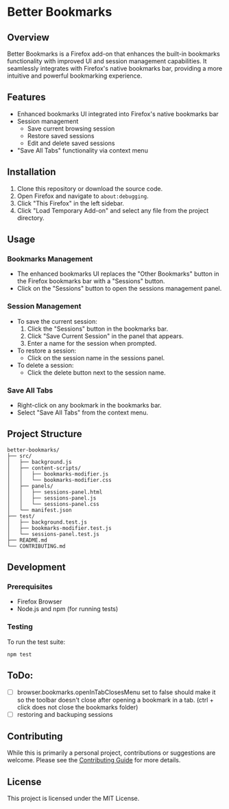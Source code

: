 # Better Bookmarks

## Overview

Better Bookmarks is a Firefox add-on that enhances the built-in bookmarks functionality with improved UI and session management capabilities. It seamlessly integrates with Firefox's native bookmarks bar, providing a more intuitive and powerful bookmarking experience.

## Features

- Enhanced bookmarks UI integrated into Firefox's native bookmarks bar
- Session management
  - Save current browsing session
  - Restore saved sessions
  - Edit and delete saved sessions
- "Save All Tabs" functionality via context menu

## Installation

1. Clone this repository or download the source code.
2. Open Firefox and navigate to `about:debugging`.
3. Click "This Firefox" in the left sidebar.
4. Click "Load Temporary Add-on" and select any file from the project directory.

## Usage

### Bookmarks Management

- The enhanced bookmarks UI replaces the "Other Bookmarks" button in the Firefox bookmarks bar with a "Sessions" button.
- Click on the "Sessions" button to open the sessions management panel.

### Session Management

- To save the current session:
  1. Click the "Sessions" button in the bookmarks bar.
  2. Click "Save Current Session" in the panel that appears.
  3. Enter a name for the session when prompted.
- To restore a session:
  - Click on the session name in the sessions panel.
- To delete a session:
  - Click the delete button next to the session name.

### Save All Tabs

- Right-click on any bookmark in the bookmarks bar.
- Select "Save All Tabs" from the context menu.

## Project Structure

```
better-bookmarks/
├── src/
│   ├── background.js
│   ├── content-scripts/
│   │   ├── bookmarks-modifier.js
│   │   └── bookmarks-modifier.css
│   ├── panels/
│   │   ├── sessions-panel.html
│   │   ├── sessions-panel.js
│   │   └── sessions-panel.css
│   └── manifest.json
├── test/
│   ├── background.test.js
│   ├── bookmarks-modifier.test.js
│   └── sessions-panel.test.js
├── README.md
└── CONTRIBUTING.md
```

## Development

### Prerequisites

- Firefox Browser
- Node.js and npm (for running tests)

### Testing

To run the test suite:

```
npm test
```

## ToDo:
 - [ ] browser.bookmarks.openInTabClosesMenu set to false should make it so the toolbar doesn't close after opening a bookmark in a tab. (ctrl + click does not close the bookmarks folder)
 - [ ] restoring and backuping sessions 
 
## Contributing

While this is primarily a personal project, contributions or suggestions are welcome. Please see the [Contributing Guide](CONTRIBUTING.md) for more details.

## License

This project is licensed under the MIT License.